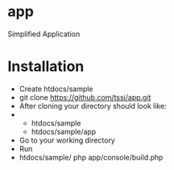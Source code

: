 # app
Simplified Application
# Installation
* Create htdocs/sample
* git clone https://github.com/tssi/app.git
* After cloning your directory should look like:
*  - htdocs/sample
    - htdocs/sample/app
* Go to your working directory
* Run
*   htdocs/sample/ php app/console/build.php
  
